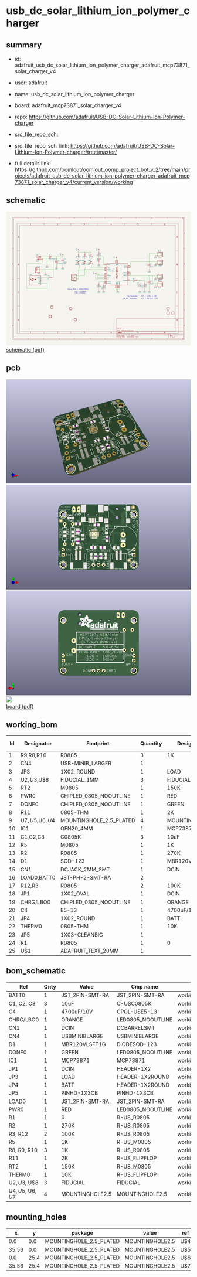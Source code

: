 # usb_dc_solar_lithium_ion_polymer_charger
 
## summary 
* id: adafruit_usb_dc_solar_lithium_ion_polymer_charger_adafruit_mcp73871_solar_charger_v4
* user: adafruit
* name: usb_dc_solar_lithium_ion_polymer_charger
* board: adafruit_mcp73871_solar_charger_v4
* repo: https://github.com/adafruit/USB-DC-Solar-Lithium-Ion-Polymer-charger



* src_file_repo_sch: 
* src_file_repo_sch_link: https://github.com/adafruit/USB-DC-Solar-Lithium-Ion-Polymer-charger/tree/master/
* full details link: https://github.com/oomlout/oomlout_oomp_project_bot_v_2/tree/main/projects/adafruit_usb_dc_solar_lithium_ion_polymer_charger_adafruit_mcp73871_solar_charger_v4/current_version/working  

## schematic  
![](working_schematic_600.png)  
[schematic (pdf)](working_schematic.pdf) 






















## pcb  
![](working_3d_600.png) 
![](working_3d_front_600.png)  
![](working_3d_back_600.png)  
![](working_600.png)  
[board (pdf)](working.pdf)  

## working_bom
| Id | Designator | Footprint | Quantity | Designation | Supplier and ref |  | None | 
| --- | --- | --- | --- | --- | --- | --- | --- | 
| 1 | R9,R8,R10 | R0805 | 3 | 1K |  |  | [''] | 
| 2 | CN4 | USB-MINIB_LARGER | 1 |  |  |  | [''] | 
| 3 | JP3 | 1X02_ROUND | 1 | LOAD |  |  | [''] | 
| 4 | U$2,U$3,U$8 | FIDUCIAL_1MM | 3 | FIDUCIAL |  |  | [''] | 
| 5 | RT2 | M0805 | 1 | 150K |  |  | [''] | 
| 6 | PWR0 | CHIPLED_0805_NOOUTLINE | 1 | RED |  |  | [''] | 
| 7 | DONE0 | CHIPLED_0805_NOOUTLINE | 1 | GREEN |  |  | [''] | 
| 8 | R11 | 0805-THM | 1 | 2K |  |  | [''] | 
| 9 | U$7,U$5,U$6,U$4 | MOUNTINGHOLE_2.5_PLATED | 4 | MOUNTINGHOLE2.5 |  |  | [''] | 
| 10 | IC1 | QFN20_4MM | 1 | MCP73871 |  |  | [''] | 
| 11 | C1,C2,C3 | C0805K | 3 | 10uF |  |  | [''] | 
| 12 | R5 | M0805 | 1 | 1K |  |  | [''] | 
| 13 | R2 | R0805 | 1 | 270K |  |  | [''] | 
| 14 | D1 | SOD-123 | 1 | MBR120VLSFT1G |  |  | [''] | 
| 15 | CN1 | DCJACK_2MM_SMT | 1 | DCIN |  |  | [''] | 
| 16 | LOAD0,BATT0 | JST-PH-2-SMT-RA | 2 |  |  |  | [''] | 
| 17 | R12,R3 | R0805 | 2 | 100K |  |  | [''] | 
| 18 | JP1 | 1X02_OVAL | 1 | DCIN |  |  | [''] | 
| 19 | CHRG/LBO0 | CHIPLED_0805_NOOUTLINE | 1 | ORANGE |  |  | [''] | 
| 20 | C4 | E5-13 | 1 | 4700uF/10V |  |  | [''] | 
| 21 | JP4 | 1X02_ROUND | 1 | BATT |  |  | [''] | 
| 22 | THERM0 | 0805-THM | 1 | 10K |  |  | [''] | 
| 23 | JP5 | 1X03-CLEANBIG | 1 |  |  |  | [''] | 
| 24 | R1 | R0805 | 1 | 0 |  |  | [''] | 
| 25 | U$1 | ADAFRUIT_TEXT_20MM | 1 |  |  |  | [''] | 


## bom_schematic
| Ref | Qnty | Value | Cmp name | Footprint | Description | Vendor | DNP | 
| --- | --- | --- | --- | --- | --- | --- | --- | 
| BATT0 | 1 | JST_2PIN-SMT-RA | JST_2PIN-SMT-RA | working:JST-PH-2-SMT-RA |  |  |  | 
| C1, C2, C3 | 3 | 10uF | C-USC0805K | working:C0805K |  |  |  | 
| C4 | 1 | 4700uF/10V | CPOL-USE5-13 | working:E5-13 |  |  |  | 
| CHRG/LBO0 | 1 | ORANGE | LED0805_NOOUTLINE | working:CHIPLED_0805_NOOUTLINE |  |  |  | 
| CN1 | 1 | DCIN | DCBARRELSMT | working:DCJACK_2MM_SMT |  |  |  | 
| CN4 | 1 | USBMINIBLARGE | USBMINIBLARGE | working:USB-MINIB_LARGER |  |  |  | 
| D1 | 1 | MBR120VLSFT1G | DIODESOD-123 | working:SOD-123 |  |  |  | 
| DONE0 | 1 | GREEN | LED0805_NOOUTLINE | working:CHIPLED_0805_NOOUTLINE |  |  |  | 
| IC1 | 1 | MCP73871 | MCP73871 | working:QFN20_4MM |  |  |  | 
| JP1 | 1 | DCIN | HEADER-1X2 | working:1X02_OVAL |  |  |  | 
| JP3 | 1 | LOAD | HEADER-1X2ROUND | working:1X02_ROUND |  |  |  | 
| JP4 | 1 | BATT | HEADER-1X2ROUND | working:1X02_ROUND |  |  |  | 
| JP5 | 1 | PINHD-1X3CB | PINHD-1X3CB | working:1X03-CLEANBIG |  |  |  | 
| LOAD0 | 1 | JST_2PIN-SMT-RA | JST_2PIN-SMT-RA | working:JST-PH-2-SMT-RA |  |  |  | 
| PWR0 | 1 | RED | LED0805_NOOUTLINE | working:CHIPLED_0805_NOOUTLINE |  |  |  | 
| R1 | 1 | 0 | R-US_R0805 | working:R0805 |  |  |  | 
| R2 | 1 | 270K | R-US_R0805 | working:R0805 |  |  |  | 
| R3, R12 | 2 | 100K | R-US_R0805 | working:R0805 |  |  |  | 
| R5 | 1 | 1K | R-US_M0805 | working:M0805 |  |  |  | 
| R8, R9, R10 | 3 | 1K | R-US_R0805 | working:R0805 |  |  |  | 
| R11 | 1 | 2K | R-US_FLIPFLOP | working:0805-THM |  |  |  | 
| RT2 | 1 | 150K | R-US_M0805 | working:M0805 |  |  |  | 
| THERM0 | 1 | 10K | R-US_FLIPFLOP | working:0805-THM |  |  |  | 
| U$2, U$3, U$8 | 3 | FIDUCIAL | FIDUCIAL | working:FIDUCIAL_1MM |  |  |  | 
| U$4, U$5, U$6, U$7 | 4 | MOUNTINGHOLE2.5 | MOUNTINGHOLE2.5 | working:MOUNTINGHOLE_2.5_PLATED |  |  |  | 


## mounting_holes
| x | y | package | value | ref | size | 
| --- | --- | --- | --- | --- | --- | 
| 0.0 | 0.0 | MOUNTINGHOLE_2.5_PLATED | MOUNTINGHOLE2.5 | U$4 | m3 | 
| 35.56 | 0.0 | MOUNTINGHOLE_2.5_PLATED | MOUNTINGHOLE2.5 | U$5 | m3 | 
| 0.0 | 25.4 | MOUNTINGHOLE_2.5_PLATED | MOUNTINGHOLE2.5 | U$6 | m3 | 
| 35.56 | 25.4 | MOUNTINGHOLE_2.5_PLATED | MOUNTINGHOLE2.5 | U$7 | m3 | 


